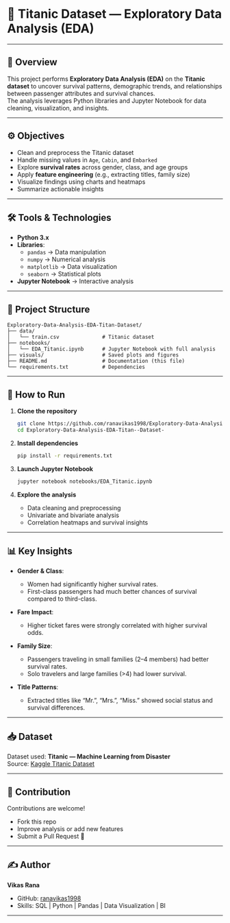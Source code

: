 # 🚢 Titanic Dataset — Exploratory Data Analysis (EDA)

---

## 📌 Overview
This project performs **Exploratory Data Analysis (EDA)** on the **Titanic dataset** to uncover survival patterns, demographic trends, and relationships between passenger attributes and survival chances.  
The analysis leverages Python libraries and Jupyter Notebook for data cleaning, visualization, and insights.

---

## ⚙️ Objectives
- Clean and preprocess the Titanic dataset  
- Handle missing values in `Age`, `Cabin`, and `Embarked`  
- Explore **survival rates** across gender, class, and age groups  
- Apply **feature engineering** (e.g., extracting titles, family size)  
- Visualize findings using charts and heatmaps  
- Summarize actionable insights  

---

## 🛠️ Tools & Technologies
- **Python 3.x**  
- **Libraries**:  
  - `pandas` → Data manipulation  
  - `numpy` → Numerical analysis  
  - `matplotlib` → Data visualization  
  - `seaborn` → Statistical plots  
- **Jupyter Notebook** → Interactive analysis  

---

## 📂 Project Structure
```
Exploratory-Data-Analysis-EDA-Titan-Dataset/
├── data/
│   └── train.csv              # Titanic dataset
├── notebooks/
│   └── EDA_Titanic.ipynb      # Jupyter Notebook with full analysis
├── visuals/                   # Saved plots and figures
├── README.md                  # Documentation (this file)
└── requirements.txt           # Dependencies
```

---

## 🚀 How to Run
1. **Clone the repository**
   ```bash
   git clone https://github.com/ranavikas1998/Exploratory-Data-Analysis-EDA-Titan--Dataset-.git
   cd Exploratory-Data-Analysis-EDA-Titan--Dataset-
   ```

2. **Install dependencies**
   ```bash
   pip install -r requirements.txt
   ```

3. **Launch Jupyter Notebook**
   ```bash
   jupyter notebook notebooks/EDA_Titanic.ipynb
   ```

4. **Explore the analysis**
   - Data cleaning and preprocessing  
   - Univariate and bivariate analysis  
   - Correlation heatmaps and survival insights  

---

## 📊 Key Insights
- **Gender & Class**:  
  - Women had significantly higher survival rates.  
  - First-class passengers had much better chances of survival compared to third-class.  

- **Fare Impact**:  
  - Higher ticket fares were strongly correlated with higher survival odds.  

- **Family Size**:  
  - Passengers traveling in small families (2–4 members) had better survival rates.  
  - Solo travelers and large families (>4) had lower survival.  

- **Title Patterns**:  
  - Extracted titles like “Mr.”, “Mrs.”, “Miss.” showed social status and survival differences.  

---

## 📥 Dataset
Dataset used: **Titanic — Machine Learning from Disaster**  
Source: [Kaggle Titanic Dataset](https://www.kaggle.com/c/titanic/data)  

---

## 🤝 Contribution
Contributions are welcome!  
- Fork this repo  
- Improve analysis or add new features  
- Submit a Pull Request 🚀  

---

## ✍️ Author
**Vikas Rana**  
- GitHub: [ranavikas1998](https://github.com/ranavikas1998)  
- Skills: SQL | Python | Pandas | Data Visualization | BI  

---


